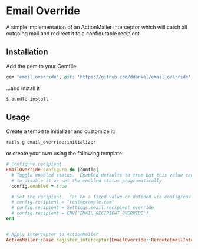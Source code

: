 # Email Override

A simple implementation of an ActionMailer interceptor which will catch all outgoing mail and redirect it to a configurable recipient.

## Installation

Add the gem to your Gemfile

```rb
gem 'email_override', git: 'https://github.com/ddankel/email_override'
```

...and install it

```sh
$ bundle install
```

## Usage

Create a template initializer and customize it:

```sh
rails g email_override:initializer
```

or create your own using the following template:

```rb
# Configure recipient
EmailOverride.configure do |config|
  # Toggle enabled status.  Enabled defaults to true but this value can be used
  # to disable it or set the enabled status programatically
  config.enabled = true

  # Set the recipient.  Can be a fixed value or defined via config/env
  # config.recipient = "test@example.com"
  # config.recipient = Settings.email.recipient_override
  # config.recipient = ENV['EMAIL_RECIPIENT_OVERRIDE']
end


# Apply Interceptor to ActionMailer
ActionMailer::Base.register_interceptor(EmailOverride::RerouteEmailInterceptor)
```
